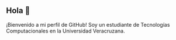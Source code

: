 ## Hola 👋

¡Bienvenido a mi perfil de GitHub! Soy un estudiante de Tecnologías Computacionales en la Universidad Veracruzana.
